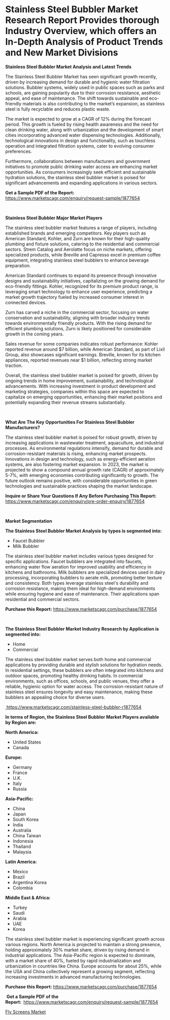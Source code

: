 <p><h1>Stainless Steel Bubbler Market Research Report Provides thorough Industry Overview, which offers an In-Depth Analysis of Product Trends and New Market Divisions</h1></p><p><strong>Stainless Steel Bubbler Market Analysis and Latest Trends</strong></p>
<p><p>The Stainless Steel Bubbler Market has seen significant growth recently, driven by increasing demand for durable and hygienic water filtration solutions. Bubbler systems, widely used in public spaces such as parks and schools, are gaining popularity due to their corrosion resistance, aesthetic appeal, and ease of maintenance. The shift towards sustainable and eco-friendly materials is also contributing to the market’s expansion, as stainless steel is fully recyclable and reduces plastic waste.</p><p>The market is expected to grow at a CAGR of 12% during the forecast period. This growth is fueled by rising health awareness and the need for clean drinking water, along with urbanization and the development of smart cities incorporating advanced water dispensing technologies. Additionally, technological innovations in design and functionality, such as touchless operation and integrated filtration systems, cater to evolving consumer preferences. </p><p>Furthermore, collaborations between manufacturers and government initiatives to promote public drinking water access are enhancing market opportunities. As consumers increasingly seek efficient and sustainable hydration solutions, the stainless steel bubbler market is poised for significant advancements and expanding applications in various sectors.</p></p>
<p><strong>Get a Sample PDF of the Report:&nbsp;</strong> <a href="https://www.marketscagr.com/enquiry/request-sample/1877654?utm_campaign=2106&utm_medium=2&utm_source=Github&utm_content=ia&utm_term=05042025&utm_id=stainless-steel-bubbler">https://www.marketscagr.com/enquiry/request-sample/1877654</a></p>
<p>&nbsp;</p>
<p><strong>Stainless Steel Bubbler Major Market Players</strong></p>
<p><p>The stainless steel bubbler market features a range of players, including established brands and emerging competitors. Key players such as American Standard, Kohler, and Zurn are known for their high-quality plumbing and fixture solutions, catering to the residential and commercial sectors. Strem Catalog and Aerolatte focus on niche markets, offering specialized products, while Breville and Capresso excel in premium coffee equipment, integrating stainless steel bubblers to enhance beverage preparation.</p><p>American Standard continues to expand its presence through innovative designs and sustainability initiatives, capitalizing on the growing demand for eco-friendly fittings. Kohler, recognized for its premium product range, is leveraging smart technology to enhance user experience, predicting a market growth trajectory fueled by increased consumer interest in connected devices.</p><p>Zurn has carved a niche in the commercial sector, focusing on water conservation and sustainability, aligning with broader industry trends towards environmentally friendly products. With the rising demand for efficient plumbing solutions, Zurn is likely positioned for considerable growth in the coming years.</p><p>Sales revenue for some companies indicates robust performance: Kohler reported revenue around $7 billion, while American Standard, as part of Lixil Group, also showcases significant earnings. Breville, known for its kitchen appliances, reported revenues near $1 billion, reflecting strong market traction.</p><p>Overall, the stainless steel bubbler market is poised for growth, driven by ongoing trends in home improvement, sustainability, and technological advancements. With increasing investment in product development and marketing strategies, companies within this space are expected to capitalize on emerging opportunities, enhancing their market positions and potentially expanding their revenue streams substantially.</p></p>
<p>&nbsp;</p>
<p><strong>What Are The Key Opportunities For Stainless Steel Bubbler Manufacturers?</strong></p>
<p><p>The stainless steel bubbler market is poised for robust growth, driven by increasing applications in wastewater treatment, aquaculture, and industrial processes. As environmental regulations intensify, demand for durable and corrosion-resistant materials is rising, enhancing market prospects. Innovations in design and technology, such as energy-efficient aeration systems, are also fostering market expansion. In 2023, the market is projected to show a compound annual growth rate (CAGR) of approximately 5-7%, with emerging economies contributing significantly to growth. The future outlook remains positive, with considerable opportunities in green technologies and sustainable practices shaping the market landscape.</p></p>
<p><strong>Inquire or Share Your Questions If Any Before Purchasing This Report:</strong> <a href="https://www.marketscagr.com/enquiry/pre-order-enquiry/1877654?utm_campaign=2106&utm_medium=2&utm_source=Github&utm_content=ia&utm_term=05042025&utm_id=stainless-steel-bubbler">https://www.marketscagr.com/enquiry/pre-order-enquiry/1877654</a></p>
<p>&nbsp;</p>
<p><strong>Market Segmentation</strong></p>
<p><strong>The Stainless Steel Bubbler Market Analysis by types is segmented into:</strong></p>
<p><ul><li>Faucet Bubbler</li><li>Milk Bubbler</li></ul></p>
<p><p>The stainless steel bubbler market includes various types designed for specific applications. Faucet bubblers are integrated into faucets, enhancing water flow aeration for improved usability and efficiency in kitchens and bathrooms. Milk bubblers are specialized devices used in dairy processing, incorporating bubblers to aerate milk, promoting better texture and consistency. Both types leverage stainless steel's durability and corrosion resistance, making them ideal for high-demand environments while ensuring hygiene and ease of maintenance. Their applications span residential and commercial sectors.</p></p>
<p><strong>Purchase this Report:&nbsp;</strong><a href="https://www.marketscagr.com/purchase/1877654?utm_campaign=2106&utm_medium=2&utm_source=Github&utm_content=ia&utm_term=05042025&utm_id=stainless-steel-bubbler">https://www.marketscagr.com/purchase/1877654</a></p>
<p>&nbsp;</p>
<p><strong>The Stainless Steel Bubbler Market Industry Research by Application is segmented into:</strong></p>
<p><ul><li>Home</li><li>Commercial</li></ul></p>
<p><p>The stainless steel bubbler market serves both home and commercial applications by providing durable and stylish solutions for hydration needs. In residential settings, these bubblers are often integrated into kitchens and outdoor spaces, promoting healthy drinking habits. In commercial environments, such as offices, schools, and public venues, they offer a reliable, hygienic option for water access. The corrosion-resistant nature of stainless steel ensures longevity and easy maintenance, making these bubblers an appealing choice for diverse users.</p></p>
<p><a href="https://www.marketscagr.com/stainless-steel-bubbler-r1877654?utm_campaign=2106&utm_medium=2&utm_source=Github&utm_content=ia&utm_term=05042025&utm_id=stainless-steel-bubbler">&nbsp;https://www.marketscagr.com/stainless-steel-bubbler-r1877654</a></p>
<p><strong>In terms of Region, the Stainless Steel Bubbler Market Players available by Region are:</strong></p>
<p>
    <p> <strong> North America: </strong>
        <ul>
            <li>United States</li>
            <li>Canada</li>
        </ul>
        </p> 
    <p> <strong> Europe: </strong>
        <ul>
            <li>Germany</li>
            <li>France</li>
            <li>U.K.</li>
            <li>Italy</li>
            <li>Russia</li>
        </ul>
        </p> 
    <p> <strong> Asia-Pacific: </strong>
        <ul>
            <li>China</li>
            <li>Japan</li>
            <li>South Korea</li>
            <li>India</li>
            <li>Australia</li>
            <li>China Taiwan</li>
            <li>Indonesia</li>
            <li>Thailand</li>
            <li>Malaysia</li>
        </ul>
        </p> 
    <p> <strong> Latin America: </strong>
        <ul>
            <li>Mexico</li>
            <li>Brazil</li>
            <li>Argentina Korea</li>
            <li>Colombia</li>
        </ul>
        </p> 
    <p> <strong> Middle East & Africa: </strong>
        <ul>
            <li>Turkey</li>
            <li>Saudi</li>
            <li>Arabia</li>
            <li>UAE</li>
            <li>Korea</li>
        </ul>
    </p>
    </p>
<p><p>The stainless steel bubbler market is experiencing significant growth across various regions. North America is projected to maintain a strong presence, holding approximately 30% market share, driven by rising demand in industrial applications. The Asia-Pacific region is expected to dominate, with a market share of 40%, fueled by rapid industrialization and urbanization in countries like China. Europe accounts for about 25%, while the USA and China collectively represent a growing segment, reflecting increasing investments in advanced manufacturing technologies.</p></p>
<p><strong>Purchase this Report: </strong><a href="https://www.marketscagr.com/purchase/1877654?utm_campaign=2106&utm_medium=2&utm_source=Github&utm_content=ia&utm_term=05042025&utm_id=stainless-steel-bubbler">https://www.marketscagr.com/purchase/1877654</a></p>
<p>&nbsp;<strong>Get a Sample PDF of the Report:&nbsp;&nbsp;</strong><a href="https://www.marketscagr.com/enquiry/request-sample/1877654?utm_campaign=2106&utm_medium=2&utm_source=Github&utm_content=ia&utm_term=05042025&utm_id=stainless-steel-bubbler">https://www.marketscagr.com/enquiry/request-sample/1877654</a></p>
<p><strong></strong></p>
<p><p><a href="https://github.com/JosephineMcguire65/Market-Research-Report-List-2/blob/main/fly-screens-market.md?utm_campaign=2106&utm_medium=2&utm_source=Github&utm_content=ia&utm_term=05042025&utm_id=stainless-steel-bubbler">Fly Screens Market</a></p></p>